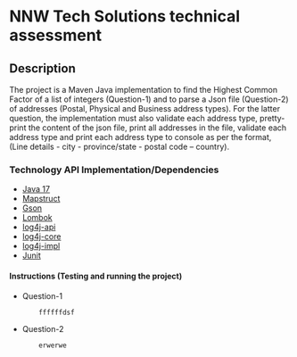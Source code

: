 
# NNW Tech Solutions technical assessment

## Description

The project is a Maven Java implementation to find the Highest Common Factor of a list of integers (Question-1) and to parse a Json file (Question-2) of addresses (Postal, Physical and Business address types). For the latter question, the implementation must also validate each address type, pretty-print the content of the json file, print all addresses in the file, validate each address type and print each address type to console as per the format, (Line details - city - province/state - postal code – country).

### Technology API Implementation/Dependencies

- [Java 17](https://docs.oracle.com/en/java/javase/17/docs/api/)
- [Mapstruct](https://central.sonatype.com/artifact/org.mapstruct/mapstruct-processor)
- [Gson](https://central.sonatype.com/artifact/com.google.code.gson/gson)
- [Lombok](https://central.sonatype.com/artifact/org.projectlombok/lombok)
- [log4j-api](https://central.sonatype.com/artifact/org.apache.logging.log4j/log4j-api/2.20.0)
- [log4j-core](https://central.sonatype.com/artifact/org.apache.logging.log4j/log4j-core/2.22.0)
- [log4j-impl](https://central.sonatype.com/artifact/org.apache.logging.log4j/log4j-slf4j-impl/2.20.0)
- [Junit](https://central.sonatype.com/artifact/org.junit.jupiter/junit-jupiter-api)

#### Instructions (Testing and running the project)


- Question-1

          ffffffdsf

- Question-2

          erwerwe
  

